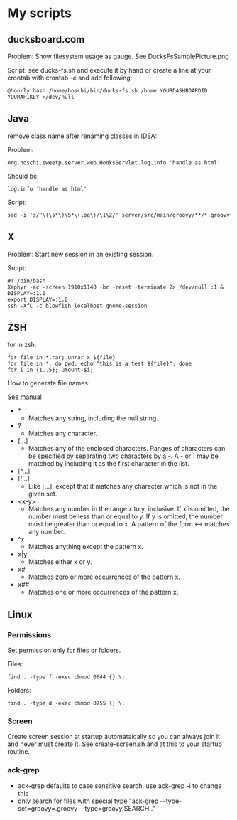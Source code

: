 # My scripts

## ducksboard.com

Problem:
Show filesystem usage as gauge. See DucksFsSamplePicture.png

Script:
see ducks-fs.sh and execute it by hand or create a line at your crontab
with crontab -e and add following:

	@hourly bash /home/hoschi/bin/ducks-fs.sh /home YOURDASHBOARDID YOURAPIKEY >/dev/null


## Java

remove class name after renaming classes in IDEA:

Problem:

	org.hoschi.sweetp.server.web.HooksServlet.log.info 'handle as html'

Should be:

	log.info 'handle as html'

Script:

	sed -i 's/^\(\s*\)\S*\(log\)/\1\2/' server/src/main/groovy/**/*.groovy


## X

Problem:
Start new session in an existing session.

Srcipt:

	#! /bin/bash
	Xephyr -ac -screen 1910x1140 -br -reset -terminate 2> /dev/null :1 &
	DISPLAY=:1.0
	export DISPLAY=:1.0
	ssh -XfC -c blowfish localhost gnome-session

## ZSH

for in zsh:

	for file in *.rar; unrar x ${file}
	for file in *; do pwd; echo "this is a test ${file}"; done
	for i in {1..5}; umount-$i;

How to generate file names:

[See manual](http://www.cs.elte.hu/zsh-manual/zsh_6.html#SEC33)

* \*
  * Matches any string, including the null string.
* ?
  * Matches any character.
* [...]
  * Matches any of the enclosed characters. Ranges of characters can be specified by separating two characters by a -. A - or ] may be matched by including it as the first character in the list.
* [^...]
* [!...]
  * Like [...], except that it matches any character which is not in the given set.
* \<x-y\>
  * Matches any number in the range x to y, inclusive. If x is omitted, the number must be less than or equal to y. If y is omitted, the number must be greater than or equal to x. A pattern of the form <-> matches any number.
* ^x
  * Matches anything except the pattern x.
* x|y
  * Matches either x or y.
* x#
  * Matches zero or more occurrences of the pattern x.
* x##
  * Matches one or more occurrences of the pattern x.

## Linux

### Permissions
Set permission only for files or folders.

Files:

	find . -type f -exec chmod 0644 {} \;

Folders:

	find . -type d -exec chmod 0755 {} \;

### Screen

Create screen session at startup automataically so you can always join it and
never must create it. See create-screen.sh and at this to your startup routine.

### ack-grep

* ack-grep defaults to case sensitive search, use ack-grep -i to change this
* only search for files with special type "ack-grep --type-set=groovy=.groovy --type=groovy SEARCH ."

